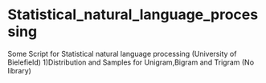 # Statistical_natural_language_processing
Some Script for Statistical natural language processing (University of Bielefield)
1)Distribution and Samples for Unigram,Bigram and Trigram (No library)
